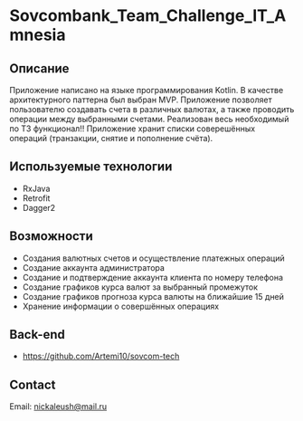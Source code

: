 # Sovcombank_Team_Challenge_IT_Amnesia

## Описание
Приложение написано на языке программирования Kotlin. В качестве архитектурного паттерна был выбран MVP. Приложение позволяет пользователю создавать счета в различных валютах, а также проводить операции между выбранными счетами. Реализован весь необходимый по ТЗ функционал!!
Приложение хранит списки соверешённых операций (транзакции, снятие и пополнение счёта).

## Используемые технологии
- RxJava
- Retrofit
- Dagger2

## Возможности
- Создания валютных счетов и осуществление платежных операций
- Создание аккаунта администратора
- Создание и подтверждение аккаунта клиента по номеру телефона
- Создание графиков курса валют за выбранный промежуток
- Создание графиков прогноза курса валюты на ближайшие 15 дней
- Хранение информации о совершённых операциях

## Back-end
- https://github.com/Artemi10/sovcom-tech

## Contact
Email: nickaleush@mail.ru
